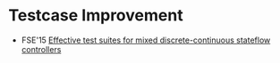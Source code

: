# Testcase Improvement

* FSE'15 [Effective test suites for mixed discrete-continuous stateflow controllers](https://scholar.google.com/scholar?q=Effective+test+suites+for+mixed+discrete-continuous+stateflow+controllers)
